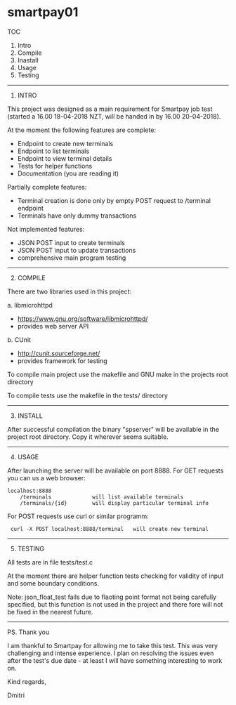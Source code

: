 # smartpay01

TOC

1. Intro
2. Compile
3. Inastall
4. Usage
5. Testing
---
1. INTRO

This project was designed as a main requirement for Smartpay job test (started a 16.00 18-04-2018 NZT, will be handed in by 16.00 20-04-2018). 

At the moment the following features are complete:
 - Endpoint to create new terminals
 - Endpoint to list terminals
 - Endpoint to view terminal details
 - Tests for helper functions
 - Documentation (you are reading it)

Partially complete features:
 - Terminal creation is done only by empty POST request to /terminal endpoint
 - Terminals have only dummy transactions

Not implemented features:
 - JSON POST input to create terminals
 - JSON POST input to update transactions
 - comprehensive main program testing
---
2. COMPILE

There are two libraries used in this project:
 
 a. libmicrohttpd 
  - https://www.gnu.org/software/libmicrohttpd/
  - provides web server API
 
 b. CUnit
  - http://cunit.sourceforge.net/
  - provides framework for testing

To compile main project use the makefile and GNU make in the projects root directory

To compile tests use the makefile in the tests/ directory

---
3. INSTALL

After successful compilation the  binary "spserver" will be available in the project root directory. Copy it wherever seems suitable.

---
4. USAGE

After launching the server will be available on port 8888. For GET requests you can us a web browser:
 ```
 localhost:8888
     /terminals 			will list available terminals
     /terminals/{id} 		will display particular terminal info
 ```
For POST requests use curl or similar programm:
```
 curl -X POST localhost:8888/terminal 	will create new terminal
```
---
5. TESTING

All tests are in file tests/test.c

At the moment there are helper function tests checking for validity of input and some boundary conditions.

Note: json_float_test fails due to flaoting point format not being carefully specified, but this function is not used in the project and there fore will not be fixed in the nearest future.

---
PS. Thank you

I am thankful to Smartpay for allowing me to take this test. This was very challenging and intense experience. I plan on resolving the issues even after the test's due date - at least I will have something interesting to work on.

Kind regards,

Dmitri

